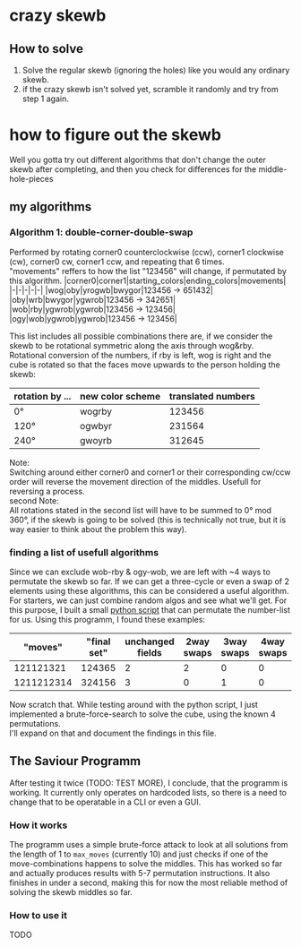# crazy skewb

## How to solve
1. Solve the regular skewb (ignoring the holes) like you would any ordinary skewb.
2. if the crazy skewb isn't solved yet, scramble it randomly and try from step 1 again.

# how to figure out the skewb
Well you gotta try out different algorithms that don't change the outer skewb after completing, and then you check for differences for the middle-hole-pieces
## my algorithms
### Algorithm 1: double-corner-double-swap
Performed by rotating corner0 counterclockwise (ccw), corner1 clockwise (cw), corner0 cw, corner1 ccw, and repeating that 6 times.\
"movements" reffers to how the list "123456" will change, if permutated by this algorithm.
|corner0|corner1|starting_colors|ending_colors|movements|
|-|-|-|-|-|
|wog|oby|yrogwb|bwygor|123456 -> 651432|
|oby|wrb|bwygor|ygwrob|123456 -> 342651|
|wob|rby|ygwrob|ygwrob|123456 -> 123456|
|ogy|wob|ygwrob|ygwrob|123456 -> 123456|

This list includes all possible combinations there are, if we consider the skewb to be rotational symmetric along the axis through wog&rby.\
Rotational conversion of the numbers, if rby is left, wog is right and the cube is rotated so that the faces move upwards to the person holding the skewb:

|rotation by ...|new color scheme|translated numbers|
|-|-|-|
|0°|wogrby|123456|
|120°|ogwbyr|231564|
|240°|gwoyrb|312645|

Note:\
Switching around either corner0 and corner1 or their corresponding cw/ccw order will reverse the movement direction of the middles. Usefull for reversing a process.\
second Note:\
All rotations stated in the second list will have to be summed to 0° mod 360°, if the skewb is going to be solved (this is technically not true, but it is way easier to think about the problem this way).

### finding a list of usefull algorithms
Since we can exclude wob-rby & ogy-wob, we are left with ~4 ways to permutate the skewb so far. If we can get a three-cycle or even a swap of 2 elements using these algorithms, this can be considered a useful algorithm.\
For starters, we can just combine random algos and see what we'll get. For this purpose, I built a small [python script](transmute.py) that can permutate the number-list for us. Using this programm, I found these examples:

|"moves"|"final set"|unchanged fields|2way swaps|3way swaps|4way swaps|
|-|-|-|-|-|-|
|121121321|124365|2|2|0|0|
|1211212314|324156|3|0|1|0|

Now scratch that. While testing around with the python script, I just implemented a brute-force-search to solve the cube, using the known 4 permutations.\
I'll expand on that and document the findings in this file.
## The Saviour Programm
After testing it twice (TODO: TEST MORE), I conclude, that the programm is working. It currently only operates on hardcoded lists, so there is a need to change that to be operatable in a CLI or even a GUI.
### How it works
The programm uses a simple brute-force attack to look at all solutions from the length of 1 to `max_moves` (currently 10) and just checks if one of the move-combinations happens to solve the middles. This has worked so far and actually produces results with 5-7 permutation instructions. It also finishes in under a second, making this for now the most reliable method of solving the skewb middles so far.
### How to use it
TODO